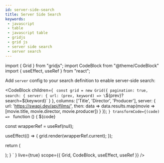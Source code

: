 ```yaml
---
id: server-side-search
title: Server Side Search
keywords:
 - javascript
 - table
 - javascript table
 - gridjs
 - grid js
 - server side search
 - server search
---
```


import { Grid } from "gridjs";
import CodeBlock from "@theme/CodeBlock"
import { useEffect, useRef } from "react";

Add `server` config to your search definition to enable server-side search:

<CodeBlock children={
`
const grid = new Grid({
  pagination: true,
  search: {
    server: {
      url: (prev, keyword) => \`\${prev}?search=\${keyword}\`
    }
  },
  columns: ['Title', 'Director', 'Producer'],
  server: {
    url: 'https://swapi.dev/api/films/',
    then: data => data.results.map(movie => [movie.title, movie.director, movie.producer])
  } 
});
`
}
 transformCode={(code) => 
`
function () {
  ${code}
 
  const wrapperRef = useRef(null);
   
  useEffect(() => {
    grid.render(wrapperRef.current);
  });
  
  return (
    <div ref={wrapperRef} />
  );
}
`
} live={true} scope={{ Grid, CodeBlock, useEffect, useRef }} />
